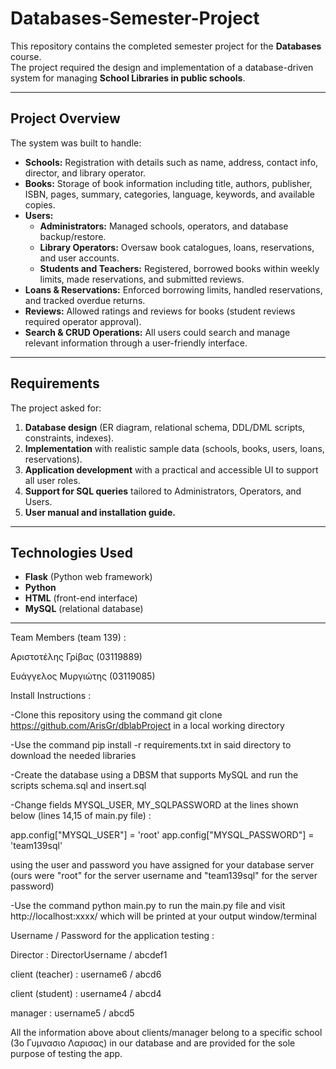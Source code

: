 # Databases-Semester-Project

This repository contains the completed semester project for the **Databases** course.  
The project required the design and implementation of a database-driven system for managing **School Libraries in public schools**.  

---

## Project Overview

The system was built to handle:

- **Schools:** Registration with details such as name, address, contact info, director, and library operator.  
- **Books:** Storage of book information including title, authors, publisher, ISBN, pages, summary, categories, language, keywords, and available copies.  
- **Users:**  
  - **Administrators:** Managed schools, operators, and database backup/restore.  
  - **Library Operators:** Oversaw book catalogues, loans, reservations, and user accounts.  
  - **Students and Teachers:** Registered, borrowed books within weekly limits, made reservations, and submitted reviews.  
- **Loans & Reservations:** Enforced borrowing limits, handled reservations, and tracked overdue returns.  
- **Reviews:** Allowed ratings and reviews for books (student reviews required operator approval).  
- **Search & CRUD Operations:** All users could search and manage relevant information through a user-friendly interface.  

---

## Requirements

The project asked for:

1. **Database design** (ER diagram, relational schema, DDL/DML scripts, constraints, indexes).  
2. **Implementation** with realistic sample data (schools, books, users, loans, reservations).  
3. **Application development** with a practical and accessible UI to support all user roles.  
4. **Support for SQL queries** tailored to Administrators, Operators, and Users.  
5. **User manual and installation guide.**  

---

## Technologies Used

- **Flask** (Python web framework)  
- **Python**  
- **HTML** (front-end interface)  
- **MySQL** (relational database)  

---


Team Members (team 139) :

Αριστοτέλης Γρίβας (03119889)

Ευάγγελος Μυργιώτης (03119085)



Install Instructions :

-Clone this repository using the command git clone https://github.com/ArisGr/dblabProject in a local working directory

-Use the command pip install -r requirements.txt in said directory to download the needed libraries

-Create the database using a DBSM that supports MySQL and run the scripts schema.sql and insert.sql 

-Change fields MYSQL_USER, MY_SQLPASSWORD at the lines shown below (lines 14,15 of main.py file) :

app.config["MYSQL_USER"] = 'root'
app.config["MYSQL_PASSWORD"] = 'team139sql'

using the user and password you have assigned for your database server (ours were "root" for the server username and "team139sql" for the server password)

-Use the command  python main.py to run the main.py file and visit http://localhost:xxxx/ which will be printed at your output window/terminal



Username / Password for the application testing :


Director : DirectorUsername / abcdef1


client (teacher) : username6 / abcd6


client (student) : username4 / abcd4


manager : username5 / abcd5


All the information above about clients/manager belong to a specific school  (3ο Γυμνασιο Λαρισας) in our database and are provided for the sole purpose of testing the app.

